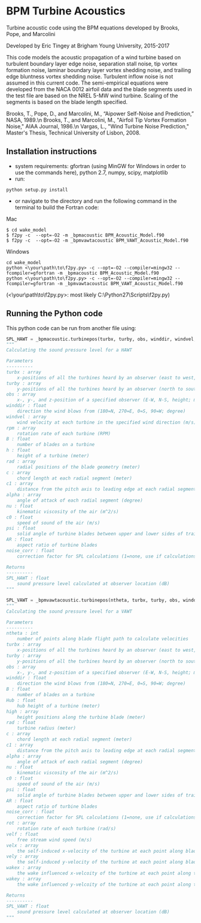 # BPM Turbine Acoustics

Turbine acoustic code using the BPM equations developed by Brooks, Pope, and Marcolini

Developed by Eric Tingey at Brigham Young University, 2015-2017

This code models the acoustic propagation of a wind turbine based on turbulent boundary layer edge noise, separation stall noise, tip vortex formation noise, laminar boundary layer vortex shedding noise, and trailing edge bluntness vortex shedding noise. Turbulent inflow noise is not assumed in this current code. The semi-empirical equations were developed from the NACA 0012 airfoil data and the blade segments used in the test file are based on the NREL 5-MW wind turbine. Scaling of the segments is based on the blade length specified.

Brooks, T., Pope, D., and Marcolini, M., “Aipower Self-Noise and Prediction,” NASA, 1989.\n
Brooks, T., and Marcolini, M., "Airfoil Tip Vortex Formation Noise," AIAA Journal, 1986.\n
Vargas, L., "Wind Turbine Noise Prediction," Master's Thesis, Technical University of Lisbon, 2008.


## Installation instructions

- system requirements: gfortran (using MinGW for Windows in order to use the commands here), python 2.7, numpy, scipy, matplotlib
- run:
```
python setup.py install
```
- or navigate to the directory and run the following command in the terminal to build the Fortran code:

Mac
```
$ cd wake_model
$ f2py -c  --opt=-O2 -m _bpmacoustic BPM_Acoustic_Model.f90
$ f2py -c  --opt=-O2 -m _bpmvawtacoustic BPM_VAWT_Acoustic_Model.f90
```

Windows
```
cd wake_model
python <\your\path\to\f2py.py> -c --opt=-O2 --compiler=mingw32 --fcompiler=gfortran -m _bpmacoustic BPM_Acoustic_Model.f90
python <\your\path\to\f2py.py> -c --opt=-O2 --compiler=mingw32 --fcompiler=gfortran -m _bpmvawtacoustic BPM_VAWT_Acoustic_Model.f90
```
(<\your\path\to\f2py.py>: most likely C:\Python27\Scripts\f2py.py)

## Running the Python code

This python code can be run from another file using:
```python
SPL_HAWT = _bpmacoustic.turbinepos(turbx, turby, obs, winddir, windvel, rpm, B, h, rad, c, c1, alpha, nu, c0, psi, AR, noise_corr)
"""
Calculating the sound pressure level for a HAWT

Parameters
----------
turbx : array
    x-positions of all the turbines heard by an observer (east to west, meter)
turby : array
    y-positions of all the turbines heard by an observer (north to south, meter)
obs : array
    x-, y-, and z-position of a specified observer (E-W, N-S, height; meter)
winddir : float
    direction the wind blows from (180=N, 270=E, 0=S, 90=W; degree)
windvel : array
    wind velocity at each turbine in the specified wind direction (m/s)
rpm : array
    rotation rate of each turbine (RPM)
B : float
    number of blades on a turbine
h : float
    height of a turbine (meter)
rad : array
    radial positions of the blade geometry (meter)
c : array
    chord length at each radial segment (meter)
c1 : array
    distance from the pitch axis to leading edge at each radial segment (meter)
alpha : array
    angle of attack of each radial segment (degree)
nu : float
    kinematic viscosity of the air (m^2/s)
c0 : float
    speed of sound of the air (m/s)
psi : float
    solid angle of turbine blades between upper and lower sides of trailing edge (degree)
AR : float
    aspect ratio of turbine blades
noise_corr : float
    correction factor for SPL calculations (1=none, use if calculations differ from expected)

Returns
----------
SPL_HAWT : float
    sound pressure level calculated at observer location (dB)
"""

SPL_VAWT = _bpmvawtacoustic.turbinepos(ntheta, turbx, turby, obs, winddir, B, Hub, high, rad, c, c1, alpha, nu, c0, psi, AR, noise_corr, rot, velf, velx, vely, wakex, wakey)
"""
Calculating the sound pressure level for a VAWT

Parameters
----------
ntheta : int
    number of points along blade flight path to calculate velocities
turbx : array
    x-positions of all the turbines heard by an observer (east to west, meter)
turby : array
    y-positions of all the turbines heard by an observer (north to south, meter)
obs : array
    x-, y-, and z-position of a specified observer (E-W, N-S, height; meter)
winddir : float
    direction the wind blows from (180=N, 270=E, 0=S, 90=W; degree)
B : float
    number of blades on a turbine
Hub : float
    hub height of a turbine (meter)
high : array
    height positions along the turbine blade (meter)
rad : float
    turbine radius (meter)
c : array
    chord length at each radial segment (meter)
c1 : array
    distance from the pitch axis to leading edge at each radial segment (meter)
alpha : array
    angle of attack of each radial segment (degree)
nu : float
    kinematic viscosity of the air (m^2/s)
c0 : float
    speed of sound of the air (m/s)
psi : float
    solid angle of turbine blades between upper and lower sides of trailing edge (degree)
AR : float
    aspect ratio of turbine blades
noise_corr : float
    correction factor for SPL calculations (1=none, use if calculations differ from expected)
rot : array
    rotation rate of each turbine (rad/s)
velf : float
    free stream wind speed (m/s)
velx : array
    the self-induced x-velocity of the turbine at each point along blade flight path (m/s)
vely : array
    the self-induced y-velocity of the turbine at each point along blade flight path (m/s)
wakex : array
    the wake influenced x-velcoity of the turbine at each point along the blade flight path (m/s)
wakey : array
    the wake influenced y-velcoity of the turbine at each point along the blade flight path (m/s)

Returns
----------
SPL_VAWT : float
    sound pressure level calculated at observer location (dB)
"""
```
